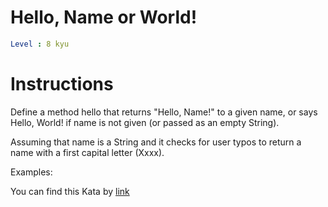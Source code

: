 # Hello, Name or World!

```yaml
Level : 8 kyu
```

# Instructions
Define a method hello that returns "Hello, Name!" to a given name, or says Hello, World! if name is not given (or passed as an empty String).

Assuming that name is a String and it checks for user typos to return a name with a first capital letter (Xxxx).

Examples:

You can find this Kata by [link](https://www.codewars.com/kata/57e3f79c9cb119374600046b/train/python)